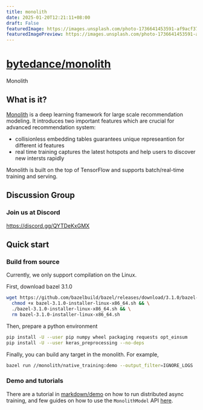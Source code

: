 ```yaml
---
title: monolith
date: 2025-01-20T12:21:11+08:00
draft: False
featuredImage: https://images.unsplash.com/photo-1736641453591-af9acf37c28b?ixid=M3w0NjAwMjJ8MHwxfHJhbmRvbXx8fHx8fHx8fDE3MzczNDY3NjJ8&ixlib=rb-4.0.3
featuredImagePreview: https://images.unsplash.com/photo-1736641453591-af9acf37c28b?ixid=M3w0NjAwMjJ8MHwxfHJhbmRvbXx8fHx8fHx8fDE3MzczNDY3NjJ8&ixlib=rb-4.0.3
---
```


# [bytedance/monolith](https://github.com/bytedance/monolith)

 Monolith

## What is it?

[Monolith](https://arxiv.org/abs/2209.07663) is a deep learning framework for large scale recommendation modeling. It introduces two important features which are crucial for advanced recommendation system: 
* collisionless embedding tables guarantees unique represeantion for different id features
* real time training captures the latest hotspots and help users to discover new intersts rapidly

Monolith is built on the top of TensorFlow and supports batch/real-time training and serving.


## Discussion Group

### Join us at Discord

https://discord.gg/QYTDeKxGMX

## Quick start

### Build from source

Currently, we only support compilation on the Linux.

First, download bazel 3.1.0
```bash
wget https://github.com/bazelbuild/bazel/releases/download/3.1.0/bazel-3.1.0-installer-linux-x86_64.sh && \
  chmod +x bazel-3.1.0-installer-linux-x86_64.sh && \
  ./bazel-3.1.0-installer-linux-x86_64.sh && \
  rm bazel-3.1.0-installer-linux-x86_64.sh
```

Then, prepare a python environment
```bash
pip install -U --user pip numpy wheel packaging requests opt_einsum
pip install -U --user keras_preprocessing --no-deps
```

Finally, you can build any target in the monolith.
For example,
```bash
bazel run //monolith/native_training:demo --output_filter=IGNORE_LOGS
```

### Demo and tutorials

There are a tutorial in [markdown/demo](markdown/demo) on how to run distributed async training, and few guides on how to use the `MonolithModel` API [here](markdown).  